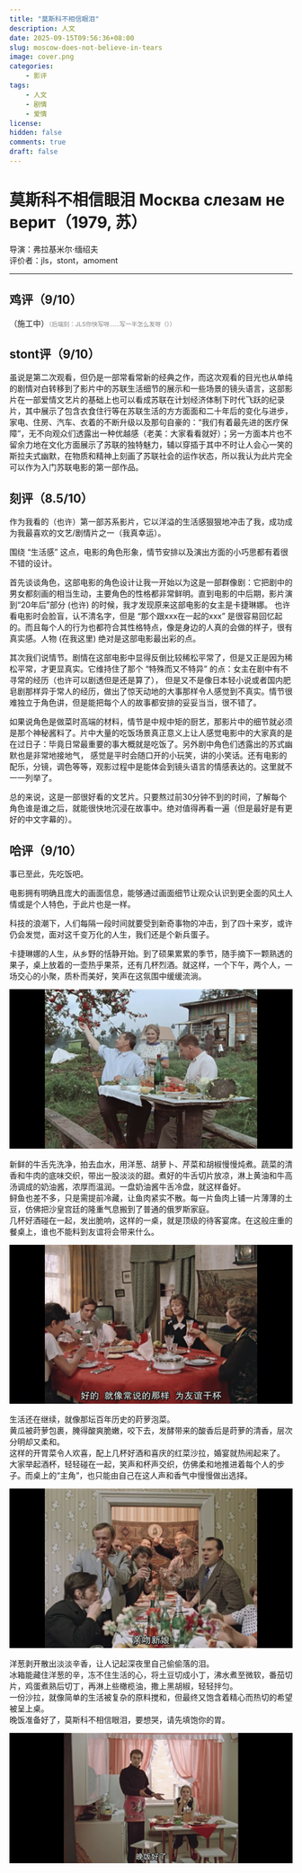```yaml
---
title: "莫斯科不相信眼泪"
description: 人文
date: 2025-09-15T09:56:36+08:00
slug: moscow-does-not-believe-in-tears
image: cover.png
categories:
    - 影评
tags:
    - 人文
    - 剧情
    - 爱情
license: 
hidden: false
comments: true
draft: false
---
```


# 莫斯科不相信眼泪 Москва слезам не верит（1979, 苏）

导演：弗拉基米尔·缅绍夫  
评价者：jls，stont，amoment

***

## 鸡评（9/10）

（施工中）<span style="font-size:0.75em !important; color:gray !important;">（后端刻：JLS你快写呀……写一半怎么发呀（））</span>   

## stont评（9/10）

虽说是第二次观看，但仍是一部常看常新的经典之作，而这次观看的目光也从单纯的剧情对白转移到了影片中的苏联生活细节的展示和一些场景的镜头语言，这部影片在一部爱情文艺片的基础上也可以看成苏联在计划经济体制下时代飞跃的纪录片，其中展示了包含衣食住行等在苏联生活的方方面面和二十年后的变化与进步，家电、住房、汽车、衣着的不断升级以及那句自豪的：“我们有着最先进的医疗保障”，无不向观众们透露出一种优越感（老美：大家看看就好）；另一方面本片也不留余力地在文化方面展示了苏联的独特魅力，辅以穿插于其中不时让人会心一笑的斯拉夫式幽默，在物质和精神上刻画了苏联社会的运作状态，所以我认为此片完全可以作为入门苏联电影的第一部作品。

## 刻评（8.5/10）

作为我看的（也许）第一部苏系影片，它以洋溢的生活感狠狠地冲击了我，成功成为我最喜欢的文艺/剧情片之一（我真幸运）。

围绕 “生活感” 这点，电影的角色形象，情节安排以及演出方面的小巧思都有着很不错的设计。

首先谈谈角色，这部电影的角色设计让我一开始以为这是一部群像剧：它把剧中的男女都刻画的相当生动，主要角色的性格都非常鲜明。直到电影的中后期，影片演到“20年后”部分 (也许) 的时候，我才发现原来这部电影的女主是卡捷琳娜。
也许看电影时会脸盲，认不清名字，但是 “那个跟xxx在一起的xxx” 是很容易回忆起的。而且每个人的行为也都符合其性格特点，像是身边的人真的会做的样子，很有真实感。人物 (在我这里) 绝对是这部电影最出彩的点。

其次我们说情节。剧情在这部电影中显得反倒比较稀松平常了，但是又正是因为稀松平常，才更显真实。它维持住了那个 “特殊而又不特异” 的点：女主在剧中有不寻常的经历（也许可以剧透但是还是算了），
但是又不是像日本轻小说或者国内肥皂剧那样异于常人的经历，做出了惊天动地的大事那样令人感觉到不真实。情节很难独立于角色讲，但是能把每个人的故事都安排的妥妥当当，很不错了。

如果说角色是做菜时高端的材料，情节是中规中矩的厨艺，那影片中的细节就必须是那个神秘酱料了。片中大量的吃饭场景真正意义上让人感觉电影中的大家真的是在过日子：毕竟日常最重要的事大概就是吃饭了。另外剧中角色们透露出的苏式幽默也是非常地接地气，
感觉是平时会随口开的小玩笑，讲的小笑话。还有电影的配乐，分镜，调色等等，观影过程中是能体会到镜头语言的情感表达的。这里就不一一列举了。

总的来说，这是一部很好看的文艺片。只要熬过前30分钟不到的时间，了解每个角色谁是谁之后，就能很快地沉浸在故事中。绝对值得再看一遍（但是最好是有更好的中文字幕的）。

## 哈评（9/10）

事已至此，先吃饭吧。

电影拥有明确且庞大的画面信息，能够通过画面细节让观众认识到更全面的风土人情或是个人特色，于此片也是一样。

科技的浪潮下，人们每隔一段时间就要受到新奇事物的冲击，到了四十来岁，或许仍会发觉，面对这千变万化的人生，我们还是个新兵蛋子。

卡捷琳娜的人生，从乡野的恬静开始。到了硕果累累的季节，随手摘下一颗熟透的果子，桌上放着的一壶热乎果茶，还有几杯烈酒。就这样，一个下午，两个人，一场交心的小聚，质朴而美好，笑声在这氛围中缓缓流淌。

![乡间生活](img/village-life.png)

新鲜的牛舌先洗净，拍去血水，用洋葱、胡萝卜、芹菜和胡椒慢慢炖煮。蔬菜的清香和牛肉的底味交织，带出一股淡淡的甜。煮好的牛舌切片放凉，淋上黄油和牛高汤调成的奶油酱，浓厚而温润。一盘奶油酱牛舌冷盘，就这样备好。  
鲟鱼也差不多，只是需提前冷藏，让鱼肉紧实不散。每一片鱼肉上铺一片薄薄的土豆，仿佛把沙皇宫廷的隆重气息搬到了普通的俄罗斯家庭。  
几杯好酒碰在一起，发出脆响，这样的一桌，就是顶级的待客宴席。在这般庄重的餐桌上，谁也不能料到友谊将会带来什么。  


![cheers!](img/cheers.png)

生活还在继续，就像那坛百年历史的莳萝泡菜。  
黄瓜被莳萝包裹，腌得酸爽脆嫩，咬下去，发酵带来的酸香后是莳萝的清香，层次分明却又柔和。  
这样的开胃菜令人欢喜，配上几杯好酒和喜庆的红菜沙拉，婚宴就热闹起来了。  
大家举起酒杯，轻轻碰在一起，笑声和杯声交织，仿佛柔和地推进着每个人的步子。而桌上的“主角”，也只能由自己在这人声和香气中慢慢做出选择。  

![kiss-the-bride!](img/kiss-the-bride.png)

洋葱剥开散出淡淡辛香，让人记起深夜里自己偷偷落的泪。  
冰箱能藏住洋葱的辛，冻不住生活的心，将土豆切成小丁，沸水煮至微软，番茄切片，鸡蛋煮熟后切丁，再淋上些橄榄油，撒上黑胡椒，轻轻拌匀。  
一份沙拉，就像简单的生活被复杂的原料搅和，但最终又饱含着精心而热切的希望被呈上桌。  
晚饭准备好了，莫斯科不相信眼泪，要想哭，请先填饱你的胃。  

![晚饭好了](img/dinner-is-ready.jpg)
